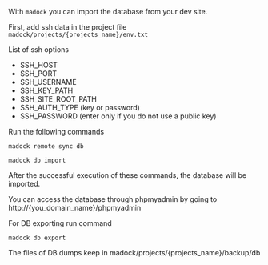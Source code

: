 With `madock` you can import the database from your dev site.

First, add ssh data in the project file `madock/projects/{projects_name}/env.txt`

List of ssh options
* SSH_HOST
* SSH_PORT
* SSH_USERNAME
* SSH_KEY_PATH
* SSH_SITE_ROOT_PATH
* SSH_AUTH_TYPE (key or password)
* SSH_PASSWORD (enter only if you do not use a public key)

Run the following commands
```
madock remote sync db
```
```
madock db import
```
After the successful execution of these commands, the database will be imported.

You can access the database through phpmyadmin by going to http://{you_domain_name}/phpmyadmin

For DB exporting run command
```
madock db export
```
The files of DB dumps keep in madock/projects/{projects_name}/backup/db
